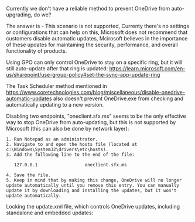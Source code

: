 Currently we don't have a reliable method to prevent OneDrive from auto-upgrading, do we?

The answer is - This scenario is not supported, Currenty there's no settings or configurations that can help on this, Microsoft does not recommend that customers disable automatic updates, Mcirosoft believes in the importance of these updates for maintaining the security, performance, and overall functionality of products.

Using GPO can only control OneDrive to stay on a specific ring, but it will still auto-update after that ring is updated: https://learn.microsoft.com/en-us/sharepoint/use-group-policy#set-the-sync-app-update-ring

The Task Scheduler method mentioned in https://www.coretechnologies.com/blog/miscellaneous/disable-onedrive-automatic-updates also doesn't prevent OneDrive.exe from checking and automatically updating to a new version.

Disabling two endpoints, "oneclient.sfx.ms" seems to be the only effective way to stop OneDrive from auto-updating, but this is not supported by Microsoft (this can also be done by network layer):
```
1. Run Notepad as an administrator.
2. Navigate to and open the hosts file (located at c:\Windows\System32\drivers\etc\hosts).
3. Add the following line to the end of the file:
   
   127.0.0.1                  oneclient.sfx.ms
   
4. Save the file.
5. Keep in mind that by making this change, OneDrive will no longer update automatically until you remove this entry. You can manually update it by downloading and installing the updates, but it won't update automatically.
```

Locking the update.xml file, which controls OneDrive updates, including standalone and embedded updates: 
